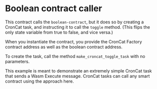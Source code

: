# Boolean contract caller

This contract calls the `boolean-contract`, but it does so by creating a CronCat task, and instructing it to call the `toggle` method. (This flips the only state variable from true to false, and vice versa.) 

When you instantiate the contract, you provide the CronCat Factory contract address as well as the boolean contract address.

To create the task, call the method `make_croncat_toggle_task` with no parameters.

This example is meant to demonstrate an extremely simple CronCat task that sends a Wasm Execute message. CronCat tasks can call any smart contract using the approach here. 
